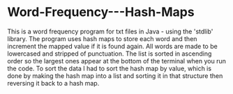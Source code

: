 # Word-Frequency---Hash-Maps
This is a word frequency program for txt files in Java - using the 'stdlib' library.
The program uses hash maps to store each word and then increment the mapped value if it is found again. 
All words are made to be lowercased and stripped of punctuation. 
The list is sorted in ascending order so the largest ones appear at the bottom of the terminal when you run the code. 
To sort the data I had to sort the hash map by value, which is done by making the hash map into a list and sorting it in that structure then reversing it back to a hash map. 
